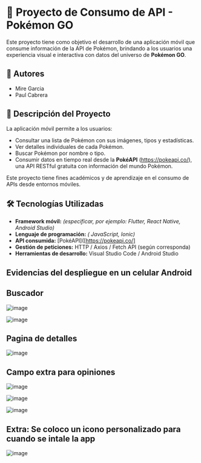 # 📱 Proyecto de Consumo de API - Pokémon GO

Este proyecto tiene como objetivo el desarrollo de una aplicación móvil que consume información de la API de Pokémon, brindando a los usuarios una experiencia visual e interactiva con datos del universo de **Pokémon GO**.

## 👥 Autores

- Mire Garcia  
- Paul Cabrera

## 📌 Descripción del Proyecto

La aplicación móvil permite a los usuarios:

- Consultar una lista de Pokémon con sus imágenes, tipos y estadísticas.
- Ver detalles individuales de cada Pokémon.
- Buscar Pokémon por nombre o tipo.
- Consumir datos en tiempo real desde la **PokéAPI** (https://pokeapi.co/), una API RESTful gratuita con información del mundo Pokémon.

Este proyecto tiene fines académicos y de aprendizaje en el consumo de APIs desde entornos móviles.

## 🛠️ Tecnologías Utilizadas

- **Framework móvil:** *(especificar, por ejemplo: Flutter, React Native, Android Studio)*
- **Lenguaje de programación:** *( JavaScript, Ionic)*
- **API consumida:** [PokéAPI]([https://pokeapi.co/]
- **Gestión de peticiones:** HTTP / Axios / Fetch API (según corresponda)
- **Herramientas de desarrollo:** Visual Studio Code / Android Studio

## Evidencias del despliegue en un celular Android
## Buscador 
![image](https://github.com/user-attachments/assets/3e7b14a4-77fd-46ee-8b3d-6503f861e6a4)

![image](https://github.com/user-attachments/assets/f2bcf23d-c1a1-4d9c-b54a-0a8a736a24be)

## Pagina de detalles
![image](https://github.com/user-attachments/assets/5b5e9a6b-0471-4f7c-8c40-d9454aa65ea4)

## Campo extra para opiniones
![image](https://github.com/user-attachments/assets/bca2c520-b9ea-4b28-8b92-55f46665a245)

![image](https://github.com/user-attachments/assets/403ee146-dc94-4f25-8417-f9000f740803)

![image](https://github.com/user-attachments/assets/ebdfff7c-08b5-4b34-96c3-544ccc1ddfe7)

## Extra: Se coloco un icono personalizado para cuando se intale la app
![image](https://github.com/user-attachments/assets/22422d61-b7ca-4f3a-bf5e-def835703220)



